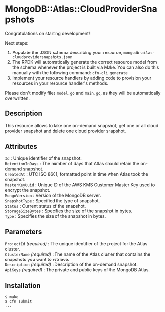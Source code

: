 # MongoDB::Atlas::CloudProviderSnapshots

Congratulations on starting development!

Next steps:

1. Populate the JSON schema describing your resource, `mongodb-atlas-cloudprovidersnapshots.json`
2. The RPDK will automatically generate the correct resource model from the
   schema whenever the project is built via Make.
   You can also do this manually with the following command: `cfn-cli generate`
3. Implement your resource handlers by adding code to provision your resources in your resource handler's methods.

Please don't modify files `model.go` and `main.go`, as they will be automatically overwritten.

## Description
This resource allows to take one on-demand snapshot, get one or all cloud provider snapshot and delete one cloud provider snapshot.

## Attributes
`Id` : Unique identifier of the snapshot.<br>
`RetentionInDays` : The number of days that Atlas should retain the on-demand snapshot. <br>
`CreatedAt` : UTC ISO 8601, formatted point in time when Atlas took the snapshot.<br>
`MasterKeyUuid` : Unique ID of the AWS KMS Customer Master Key used to encrypt the snapshot.<br>
`MongoVersion` : Version of the MongoDB server.<br>
`SnapshotType` : Specified the type of snapshot.<br>
`Status` : Current status of the snapshot.<br>
`StorageSizeBytes` : Specifies the size of the snapshot in bytes.<br>
`Type` : Specifies the size of the snapshot in bytes.<br>

## Parameters
`ProjectId` *(required)* : The unique identifier of the project for the Atlas cluster.<br>
`ClusterName` *(required)* : The name of the Atlas cluster that contains the snapshots you want to retrieve.<br>
`Description` *(required)* : Description of the on-demand snapshot.<br>
`ApiKeys` *(required)* : The private and public keys of the MongoDB Atlas.<br>

## Installation
    $ make
    $ cfn submit
    ...